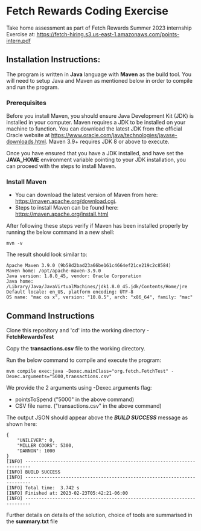 # Fetch Rewards Coding Exercise
Take home assessment as part of Fetch Rewards Summer 2023 internship
Exercise at: https://fetch-hiring.s3.us-east-1.amazonaws.com/points-intern.pdf

## Installation Instructions:
The program is written in **Java** language with **Maven** as the build tool. You will need to setup Java and Maven as mentioned below in order to compile and run the program. 
### Prerequisites
Before you install Maven, you should ensure Java Development Kit (JDK) is installed in your computer. Maven requires a JDK to be installed on your machine to function. You can download the latest JDK from the official Oracle website at https://www.oracle.com/java/technologies/javase-downloads.html. Maven 3.9+ requires JDK 8 or above to execute.

Once you have ensured that you have a JDK installed, and have set the **JAVA_HOME** environment variable pointing to your JDK installation, you can proceed with the steps to install Maven.

### Install Maven
- You can download the latest version of Maven from here: https://maven.apache.org/download.cgi.
- Steps to install Maven can be found here: https://maven.apache.org/install.html

After following these steps verify if Maven has been installed properly by running the below command in a new shell:
```
mvn -v
```
The result should look similar to:
```
Apache Maven 3.9.0 (9b58d2bad23a66be161c4664ef21ce219c2c8584)
Maven home: /opt/apache-maven-3.9.0
Java version: 1.8.0_45, vendor: Oracle Corporation
Java home: /Library/Java/JavaVirtualMachines/jdk1.8.0_45.jdk/Contents/Home/jre
Default locale: en_US, platform encoding: UTF-8
OS name: "mac os x", version: "10.8.5", arch: "x86_64", family: "mac"
```

## Command Instructions
Clone this repository and 'cd' into the working directory - **FetchRewardsTest**

Copy the **transactions.csv** file to the working directory.

Run the below command to compile and execute the program:
```
mvn compile exec:java -Dexec.mainClass="org.fetch.FetchTest" -Dexec.arguments="5000,transactions.csv"
```
We provide the 2 arguments using -Dexec.arguments flag:
- pointsToSpend ("5000" in the above command)
- CSV file name. ("transactions.csv" in the above command)

The output JSON should appear above the ***BUILD SUCCESS*** message as shown here:
```
{
    "UNILEVER": 0,
    "MILLER COORS": 5300,
    "DANNON": 1000
}
[INFO] ------------------------------------------------------------------------
[INFO] BUILD SUCCESS
[INFO] ------------------------------------------------------------------------
[INFO] Total time:  3.742 s
[INFO] Finished at: 2023-02-23T05:42:21-06:00
[INFO] ------------------------------------------------------------------------
```

Further details on details of the solution, choice of tools are summarised in the **summary.txt** file